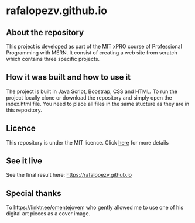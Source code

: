 # rafalopezv.github.io

## About the repository

This project is developed as part of the MIT xPRO course of Professional Programming with MERN. It consist of creating a web site from scratch which contains three specific projects.

## How it was built and how to use it

The project is built in Java Script, Boostrap, CSS and HTML. To run the project locally clone or download the repository and simply open the index.html file. You need to place all files in the same stucture as they are in this repository. 

## Licence

This repository is under the MIT licence. Click [here](https://github.com/rafalopezv/rafalopezv.github.io/blob/main/LICENSE) for more details

## See it live

See the final result here: https://rafalopezv.github.io

## Special thanks

To https://linktr.ee/omentejovem who gently allowed me to use one of his digital art pieces as a cover image.

